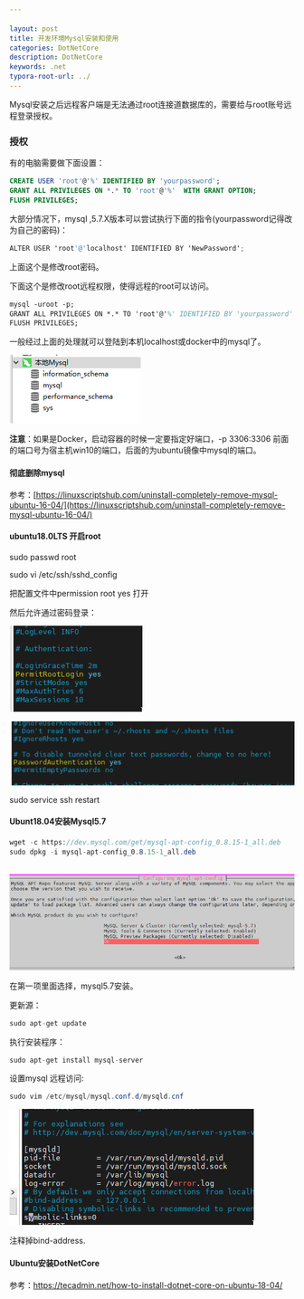 ```yaml
---

layout: post
title: 开发环境Mysql安装和使用
categories: DotNetCore
description: DotNetCore
keywords: .net
typora-root-url: ../
---
```

Mysql安装之后远程客户端是无法通过root连接道数据库的，需要给与root账号远程登录授权。

### 授权

有的电脑需要做下面设置：

```sql
CREATE USER 'root'@'%' IDENTIFIED BY 'yourpassword';    
GRANT ALL PRIVILEGES ON *.* TO 'root'@'%'  WITH GRANT OPTION;
FLUSH PRIVILEGES;
```

大部分情况下，mysql ,5.7.X版本可以尝试执行下面的指令(yourpassword记得改为自己的密码)：

```c#
ALTER USER 'root'@'localhost' IDENTIFIED BY 'NewPassword';
```

上面这个是修改root密码。

下面这个是修改root远程权限，使得远程的root可以访问。

```tex
mysql -uroot -p;
GRANT ALL PRIVILEGES ON *.* TO 'root'@'%' IDENTIFIED BY 'yourpassword' with grant option;
FLUSH PRIVILEGES;
```

一般经过上面的处理就可以登陆到本机localhost或docker中的mysql了。

![connet_mysql_success_2726.png](/images/posts/connet_mysql_success_2726.png)

**注意**：如果是Docker，启动容器的时候一定要指定好端口，-p 3306:3306   前面的端口号为宿主机win10的端口，后面的为ubuntu镜像中mysql的端口。



#### 彻底删除mysql

参考：[https://linuxscriptshub.com/uninstall-completely-remove-mysql-ubuntu-16-04/](https://linuxscriptshub.com/uninstall-completely-remove-mysql-ubuntu-16-04/)



#### ubuntu18.0LTS 开启root

sudo passwd root

sudo vi /etc/ssh/sshd_config

把配置文件中permission root yes 打开

然后允许通过密码登录：

![image-20211109105042869](/images/posts/image-20211109105042869.png)

![image-20211109105058145](/images/posts/image-20211109105058145.png)





sudo service ssh restart

#### Ubunt18.04安装Mysql5.7

```c#
wget -c https://dev.mysql.com/get/mysql-apt-config_0.8.15-1_all.deb
sudo dpkg -i mysql-apt-config_0.8.15-1_all.deb
    
```

![image-20211109105815250](/images/posts/image-20211109105815250.png)

在第一项里面选择，mysql5.7安装。

更新源：

```c#
sudo apt-get update
```

执行安装程序：

```c#
sudo apt-get install mysql-server
```

设置mysql 远程访问:

```c#
sudo vim /etc/mysql/mysql.conf.d/mysqld.cnf
```

![image-20211109111756996](/images/posts/image-20211109111756996.png)

注释掉bind-address.

#### Ubuntu安装DotNetCore

参考：https://tecadmin.net/how-to-install-dotnet-core-on-ubuntu-18-04/

